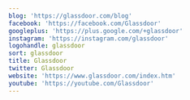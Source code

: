 ```yaml
---
blog: 'https://glassdoor.com/blog'
facebook: 'https://facebook.com/Glassdoor'
googleplus: 'https://plus.google.com/+glassdoor'
instagram: 'https://instagram.com/glassdoor'
logohandle: glassdoor
sort: glassdoor
title: Glassdoor
twitter: Glassdoor
website: 'https://www.glassdoor.com/index.htm'
youtube: 'https://youtube.com/Glassdoor'
---
```

